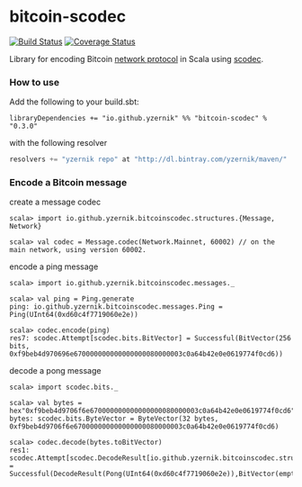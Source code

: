 # bitcoin-scodec 

[![Build Status](https://travis-ci.org/yzernik/bitcoin-scodec.svg?branch=master)](https://travis-ci.org/yzernik/bitcoin-scodec) [![Coverage Status](https://img.shields.io/coveralls/yzernik/bitcoin-scodec.svg)](https://coveralls.io/r/yzernik/bitcoin-scodec?branch=master)


Library for encoding Bitcoin [network protocol](https://en.bitcoin.it/wiki/Protocol_Specification) in Scala using [scodec](https://github.com/scodec/scodec).


### How to use

Add the following to your build.sbt:


```
libraryDependencies += "io.github.yzernik" %% "bitcoin-scodec" % "0.3.0"
```

with the following resolver


``` scala
resolvers += "yzernik repo" at "http://dl.bintray.com/yzernik/maven/"
```

### Encode a Bitcoin message

create a message codec

```
scala> import io.github.yzernik.bitcoinscodec.structures.{Message, Network}

scala> val codec = Message.codec(Network.Mainnet, 60002) // on the main network, using version 60002.
```

encode a ping message
```
scala> import io.github.yzernik.bitcoinscodec.messages._

scala> val ping = Ping.generate
ping: io.github.yzernik.bitcoinscodec.messages.Ping = Ping(UInt64(0xd60c4f7719060e2e))

scala> codec.encode(ping)
res7: scodec.Attempt[scodec.bits.BitVector] = Successful(BitVector(256 bits, 0xf9beb4d970696e670000000000000000080000003c0a64b42e0e0619774f0cd6))
```

decode a pong message
```
scala> import scodec.bits._

scala> val bytes = hex"0xf9beb4d9706f6e670000000000000000080000003c0a64b42e0e0619774f0cd6"
bytes: scodec.bits.ByteVector = ByteVector(32 bytes, 0xf9beb4d9706f6e670000000000000000080000003c0a64b42e0e0619774f0cd6)

scala> codec.decode(bytes.toBitVector)
res1: scodec.Attempt[scodec.DecodeResult[io.github.yzernik.bitcoinscodec.structures.Message]] = Successful(DecodeResult(Pong(UInt64(0xd60c4f7719060e2e)),BitVector(empty)))
```
